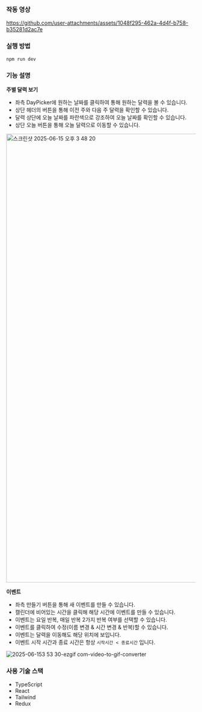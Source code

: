 ### 작동 영상

https://github.com/user-attachments/assets/1048f295-462a-4d4f-b758-b35281d2ac7e

### 실행 방법
```
npm run dev
```

### 기능 설명

**주별 달력 보기**


- 좌측 DayPicker에 원하는 날짜를 클릭하여 통해 원하는 달력을 볼 수 있습니다.
- 상단 헤더의 버튼을 통해 이전 주와 다음 주 달력을 확인할 수 있습니다.
- 달력 상단에 오늘 날짜를 파란색으로 강조하여 오늘 날짜를 확인할 수 있습니다.
- 상단 오늘 버튼을 통해 오늘 달력으로 이동할 수 있습니다.

<img width="1192" alt="스크린샷 2025-06-15 오후 3 48 20" src="https://github.com/user-attachments/assets/01689afe-9e0c-485f-b4d7-f6942ee9dcfe" />

**이벤트**

- 좌측 만들기 버튼을 통해 새 이벤트를 만들 수 있습니다.
- 캘린더에 비어있는 시간을 클릭해 해당 시간에 이벤트를 만들 수 있습니다.
- 이벤트는 요일 반복, 매일 반복 2가지 반복 여부를 선택할 수 있습니다.
- 이벤트를 클릭하여 수정(이름 변경 & 시간 변경 & 반복)할 수 있습니다.
- 이벤트는 달력을 이동해도 해당 위치에 보입니다.
- 이벤트 시작 시간과 종료 시간은 항상 `시작시간 < 종료시간` 입니다.

![2025-06-153 53 30-ezgif com-video-to-gif-converter](https://github.com/user-attachments/assets/e3b5c97f-9b8d-4147-b20c-5b3602acb58e)

### 사용 기술 스택 
- TypeScript
- React
- Tailwind
- Redux
